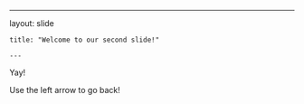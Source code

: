 	
  ---	
  
  layout: slide
	
	title: "Welcome to our second slide!"
	
	---
  
  Yay!	
  
Use the left arrow to go back!
